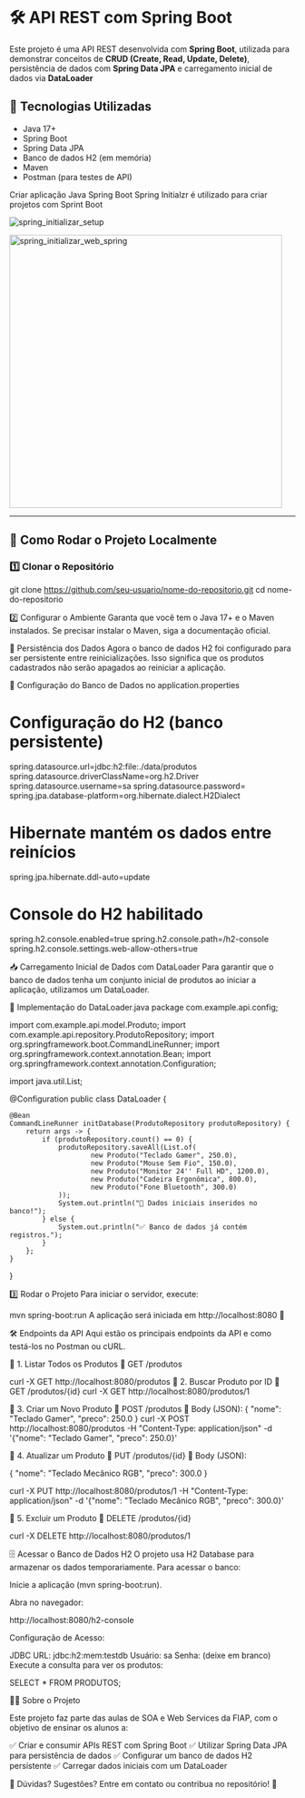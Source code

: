 ﻿# 🛠️ API REST com Spring Boot

Este projeto é uma API REST desenvolvida com **Spring Boot**, utilizada para demonstrar conceitos de **CRUD (Create, Read, Update, Delete)**, persistência de dados com **Spring Data JPA** e carregamento inicial de dados via **DataLoader**

## 📌 **Tecnologias Utilizadas**
- Java 17+
- Spring Boot
- Spring Data JPA
- Banco de dados H2 (em memória)
- Maven
- Postman (para testes de API)

Criar aplicação Java Spring Boot
Spring Initialzr é utilizado para criar projetos com Sprint Boot


![spring_initializar_setup](https://github.com/user-attachments/assets/146bdeae-8983-47e6-9e37-29245e48baa0)

<img width="480" alt="spring_initializar_web_spring" src="https://github.com/user-attachments/assets/648b242a-0f9d-4426-baef-e08565ca501b" />

---

## 🚀 **Como Rodar o Projeto Localmente**
### **1️⃣ Clonar o Repositório**

git clone https://github.com/seu-usuario/nome-do-repositorio.git
cd nome-do-repositorio

2️⃣ Configurar o Ambiente
Garanta que você tem o Java 17+ e o Maven instalados.
Se precisar instalar o Maven, siga a documentação oficial.

🔄 Persistência dos Dados
Agora o banco de dados H2 foi configurado para ser persistente entre reinicializações. Isso significa que os produtos cadastrados não serão apagados ao reiniciar a aplicação.

📌 Configuração do Banco de Dados no application.properties
# Configuração do H2 (banco persistente)
spring.datasource.url=jdbc:h2:file:./data/produtos
spring.datasource.driverClassName=org.h2.Driver
spring.datasource.username=sa
spring.datasource.password=
spring.jpa.database-platform=org.hibernate.dialect.H2Dialect

# Hibernate mantém os dados entre reinícios
spring.jpa.hibernate.ddl-auto=update

# Console do H2 habilitado
spring.h2.console.enabled=true
spring.h2.console.path=/h2-console
spring.h2.console.settings.web-allow-others=true

📥 Carregamento Inicial de Dados com DataLoader
Para garantir que o banco de dados tenha um conjunto inicial de produtos ao iniciar a aplicação, utilizamos um DataLoader.

📌 Implementação do DataLoader.java
package com.example.api.config;

import com.example.api.model.Produto;
import com.example.api.repository.ProdutoRepository;
import org.springframework.boot.CommandLineRunner;
import org.springframework.context.annotation.Bean;
import org.springframework.context.annotation.Configuration;

import java.util.List;

@Configuration
public class DataLoader {

    @Bean
    CommandLineRunner initDatabase(ProdutoRepository produtoRepository) {
        return args -> {
            if (produtoRepository.count() == 0) {
                produtoRepository.saveAll(List.of(
                        new Produto("Teclado Gamer", 250.0),
                        new Produto("Mouse Sem Fio", 150.0),
                        new Produto("Monitor 24'' Full HD", 1200.0),
                        new Produto("Cadeira Ergonômica", 800.0),
                        new Produto("Fone Bluetooth", 300.0)
                ));
                System.out.println("📌 Dados iniciais inseridos no banco!");
            } else {
                System.out.println("✅ Banco de dados já contém registros.");
            }
        };
    }
}



3️⃣ Rodar o Projeto
Para iniciar o servidor, execute:

mvn spring-boot:run
A aplicação será iniciada em http://localhost:8080 🚀

🛠️ Endpoints da API
Aqui estão os principais endpoints da API e como testá-los no Postman ou cURL.

🔹 1. Listar Todos os Produtos
📌 GET /produtos

curl -X GET http://localhost:8080/produtos
🔹 2. Buscar Produto por ID
📌 GET /produtos/{id}
curl -X GET http://localhost:8080/produtos/1

🔹 3. Criar um Novo Produto
📌 POST /produtos
📌 Body (JSON):
{
  "nome": "Teclado Gamer",
  "preco": 250.0
}
curl -X POST http://localhost:8080/produtos -H "Content-Type: application/json" -d '{"nome": "Teclado Gamer", "preco": 250.0}'

🔹 4. Atualizar um Produto
📌 PUT /produtos/{id} 📌 Body (JSON):

{
  "nome": "Teclado Mecânico RGB",
  "preco": 300.0
}

curl -X PUT http://localhost:8080/produtos/1 -H "Content-Type: application/json" -d '{"nome": "Teclado Mecânico RGB", "preco": 300.0}'

🔹 5. Excluir um Produto
📌 DELETE /produtos/{id}

curl -X DELETE http://localhost:8080/produtos/1

🗄️ Acessar o Banco de Dados H2
O projeto usa H2 Database para armazenar os dados temporariamente.
Para acessar o banco:

Inicie a aplicação (mvn spring-boot:run).

Abra no navegador:

http://localhost:8080/h2-console

Configuração de Acesso:

JDBC URL: jdbc:h2:mem:testdb
Usuário: sa
Senha: (deixe em branco)
Execute a consulta para ver os produtos:

SELECT * FROM PRODUTOS;



👨‍🏫 Sobre o Projeto

Este projeto faz parte das aulas de SOA e Web Services da FIAP, com o objetivo de ensinar os alunos a: 

✅ Criar e consumir APIs REST com Spring Boot
✅ Utilizar Spring Data JPA para persistência de dados
✅ Configurar um banco de dados H2 persistente
✅ Carregar dados iniciais com um DataLoader


📌 Dúvidas? Sugestões?
Entre em contato ou contribua no repositório! 🚀
 